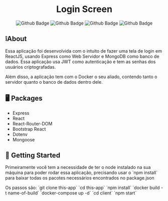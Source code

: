 <h1 align="center">Login Screen</h1>
<p align="center">
    <img alt="Github Badge" src="https://img.shields.io/badge/Javascript-ModuleES-yellow">
    <img alt="Github Badge" src="https://img.shields.io/badge/ReactJS-80%25-blue">
    <img alt="Github Badge" src="https://img.shields.io/badge/Express-25%25-lightgrey">
    <img alt="Github Badge" src="https://img.shields.io/badge/MongoDB-Database-green">
    
</p>
<h2>❕About</h2>
<p>Essa aplicação foi desenvolvida com o intuito de fazer uma tela de login em ReactJS, usando Express como Web Servidor e MongoDB como banco de dados. Essa aplicação usa JWT como autenticação e tem as senhas dos usuários criptografadas.</p>
<p>Além disso, a aplicação tem com o Docker o seu aliado, contendo tanto o servidor quanto o banco de dados dentro dele.</p>

<h2>🖥️ Packages</h2>
<ul>
    <li>Express</li>
    <li>React</li>
    <li>React-Router-DOM</li>
    <li>Bootstrap React</li>
    <li>Dotenv</li>
    <li>Mongoose</li>
</ul>

<h2>🚀 Getting Started</h2>
<p>
    Primeiramente você tem a necessidade de ter o node instalado na sua máquina para poder rodar essa aplicação, precisando usar o `npm install` para baixar todas os pacotes necessários encontrados no package.json
</p>
Os passos são:
`git clone this-app`
`cd this-app`
`npm install`
`docker build -t name-of-build`
`docker-compose up -d`
`cd client`
`npm start`
